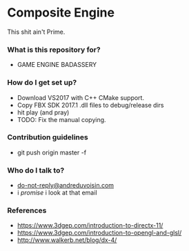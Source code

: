 # Composite Engine #

This shit ain't Prime.

### What is this repository for? ###

* GAME ENGINE BADASSERY

### How do I get set up? ###

* Download VS2017 with C++ CMake support.
* Copy FBX SDK 2017.1 .dll files to debug/release dirs
* hit play (and pray)
* TODO: Fix the manual copying.

### Contribution guidelines ###

* git push origin master -f

### Who do I talk to? ###

* do-not-reply@andreduvoisin.com
* i *promise* i look at that email

### References ###

* https://www.3dgep.com/introduction-to-directx-11/
* https://www.3dgep.com/introduction-to-opengl-and-glsl/
* http://www.walkerb.net/blog/dx-4/
